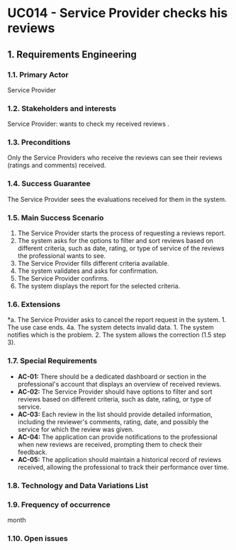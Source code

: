 # UC014 - Service Provider checks his reviews

## 1. Requirements Engineering

### 1.1. Primary Actor
Service Provider

### 1.2. Stakeholders and interests
Service Provider: wants to check my received reviews . 

### 1.3. Preconditions
Only the Service Providers who receive the reviews can see their reviews (ratings and comments) received.

### 1.4. Success Guarantee
The Service Provider sees the evaluations received for them in the system.

### 1.5. Main Success Scenario
1. The Service Provider starts the process of requesting a reviews report.
2. The system asks for the options to filter and sort reviews based on different criteria, such as date, rating, or type of service of the reviews the professional wants to see.
3. The Service Provider fills different criteria available.
4. The system validates and asks for confirmation.
5. The Service Provider confirms.
6. The system displays the report for the selected criteria.

### 1.6. Extensions
*a. The Service Provider asks to cancel the report request in the system.
    1. The use case ends.
4a. The system detects invalid data.
    1. The system notifies which is the problem.
    2. The system allows the correction (1.5 step 3).

### 1.7. Special Requirements
* **AC-01:** There should be a dedicated dashboard or section in the professional's account that displays an overview of received reviews.
* **AC-02:** The Service Provider should have options to filter and sort reviews based on different criteria, such as date, rating, or type of service.
* **AC-03:** Each review in the list should provide detailed information, including the reviewer's comments, rating, date, and possibly the service for which the review was given.
* **AC-04:** The application can provide notifications to the professional when new reviews are received, prompting them to check their feedback.
* **AC-05:** The application should maintain a historical record of reviews received, allowing the professional to track their performance over time.


### 1.8. Technology and Data Variations List

### 1.9. Frequency of occurrence
month

### 1.10. Open issues

